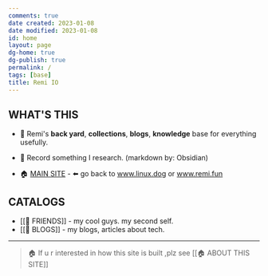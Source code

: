 ```yaml
---
comments: true
date created: 2023-01-08
date modified: 2023-01-08
id: home
layout: page
dg-home: true
dg-publish: true
permalink: /
tags: [base]
title: Remi IO
---
```


## WHAT'S THIS
- 🌻 Remi's **back yard**, **collections**, **blogs**, **knowledge** base for everything usefully.
- 📒 Record something I research. (markdown by: Obsidian)

- 🏠 [MAIN SITE](https://www.linux.dog) - ⬅️ go back to www.linux.dog or www.remi.fun

## CATALOGS
-  [[👬 FRIENDS]] - my cool guys. my second self.
- [[📒 BLOGS]] - my blogs, articles about tech.
---
> 🏠 If u r interested in how this site is built ,plz see [[🏠 ABOUT THIS SITE]]

